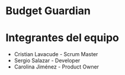 # Budget Guardian

# Integrantes del equipo

- Cristian Lavacude - Scrum Master
- Sergio Salazar - Developer
- Carolina Jiménez - Product Owner
